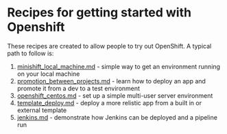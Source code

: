 # Recipes for getting started with Openshift

These recipes are created to allow people to try out OpenShift. A typical path to follow is:

1. [minishift_local_machine.md](minishift_local_machine.md) - simple way to get an environment running on your local machine
1. [promotion_between_projects.md](promotion_between_projects.md) - learn how to deploy an app and promote it from a dev to a test environment
1. [openshift_centos.md](openshift_centos.md) - set up a simple multi-user server environment
1. [template_deploy.md](template_deploy.md) - deploy a more relistic app from a built in or external template
1. [jenkins.md](jenkins.md) - demonstrate how Jenkins can be deployed and a pipeline run
